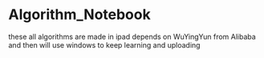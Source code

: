 # Algorithm_Notebook
these all algorithms are made in ipad depends on WuYingYun from Alibaba
and then will use windows to keep learning and uploading
